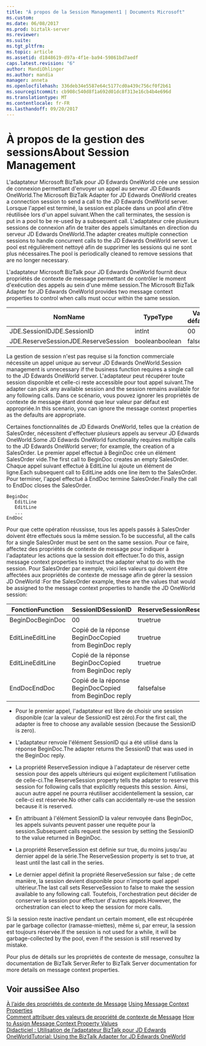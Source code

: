```yaml
---
title: "À propos de la Session Management1 | Documents Microsoft"
ms.custom: 
ms.date: 06/08/2017
ms.prod: biztalk-server
ms.reviewer: 
ms.suite: 
ms.tgt_pltfrm: 
ms.topic: article
ms.assetid: d1848619-d97a-4f1e-ba94-59861bd7aedf
caps.latest.revision: "6"
author: MandiOhlinger
ms.author: mandia
manager: anneta
ms.openlocfilehash: 336deb34e5587e64c5177cd0a439c756cf0f2b61
ms.sourcegitcommit: cb908c540d8f1a692d01dc8f313e16cb4b4e696d
ms.translationtype: MT
ms.contentlocale: fr-FR
ms.lasthandoff: 09/20/2017
---
```

# <a name="about-session-management"></a><span data-ttu-id="73dfc-102">À propos de la gestion des sessions</span><span class="sxs-lookup"><span data-stu-id="73dfc-102">About Session Management</span></span>
<span data-ttu-id="73dfc-103">L'adaptateur Microsoft BizTalk pour JD Edwards OneWorld crée une session de connexion permettant d'envoyer un appel au serveur JD Edwards OneWorld.</span><span class="sxs-lookup"><span data-stu-id="73dfc-103">The Microsoft BizTalk Adapter for JD Edwards OneWorld creates a connection session to send a call to the JD Edwards OneWorld server.</span></span> <span data-ttu-id="73dfc-104">Lorsque l'appel est terminé, la session est placée dans un pool afin d'être réutilisée lors d'un appel suivant.</span><span class="sxs-lookup"><span data-stu-id="73dfc-104">When the call terminates, the session is put in a pool to be re-used by a subsequent call.</span></span> <span data-ttu-id="73dfc-105">L'adaptateur crée plusieurs sessions de connexion afin de traiter des appels simultanés en direction du serveur JD Edwards OneWorld.</span><span class="sxs-lookup"><span data-stu-id="73dfc-105">The adapter creates multiple connection sessions to handle concurrent calls to the JD Edwards OneWorld server.</span></span> <span data-ttu-id="73dfc-106">Le pool est régulièrement nettoyé afin de supprimer les sessions qui ne sont plus nécessaires.</span><span class="sxs-lookup"><span data-stu-id="73dfc-106">The pool is periodically cleaned to remove sessions that are no longer necessary.</span></span>  
  
 <span data-ttu-id="73dfc-107">L'adaptateur Microsoft BizTalk pour JD Edwards OneWorld fournit deux propriétés de contexte de message permettant de contrôler le moment d'exécution des appels au sein d'une même session.</span><span class="sxs-lookup"><span data-stu-id="73dfc-107">The Microsoft BizTalk Adapter for JD Edwards OneWorld provides two message context properties to control when calls must occur within the same session.</span></span>  
  
|<span data-ttu-id="73dfc-108">Nom</span><span class="sxs-lookup"><span data-stu-id="73dfc-108">Name</span></span>|<span data-ttu-id="73dfc-109">Type</span><span class="sxs-lookup"><span data-stu-id="73dfc-109">Type</span></span>|<span data-ttu-id="73dfc-110">Valeur par défaut</span><span class="sxs-lookup"><span data-stu-id="73dfc-110">Default</span></span>|  
|----------|----------|-------------|  
|<span data-ttu-id="73dfc-111">JDE.SessionID</span><span class="sxs-lookup"><span data-stu-id="73dfc-111">JDE.SessionID</span></span>|<span data-ttu-id="73dfc-112">int</span><span class="sxs-lookup"><span data-stu-id="73dfc-112">Int</span></span>|<span data-ttu-id="73dfc-113">0</span><span class="sxs-lookup"><span data-stu-id="73dfc-113">0</span></span>|  
|<span data-ttu-id="73dfc-114">JDE.ReserveSession</span><span class="sxs-lookup"><span data-stu-id="73dfc-114">JDE.ReserveSession</span></span>|<span data-ttu-id="73dfc-115">boolean</span><span class="sxs-lookup"><span data-stu-id="73dfc-115">boolean</span></span>|<span data-ttu-id="73dfc-116">false</span><span class="sxs-lookup"><span data-stu-id="73dfc-116">false</span></span>|  
  
 <span data-ttu-id="73dfc-117">La gestion de session n'est pas requise si la fonction commerciale nécessite un appel unique au serveur JD Edwards OneWorld.</span><span class="sxs-lookup"><span data-stu-id="73dfc-117">Session management is unnecessary if the business function requires a single call to the JD Edwards OneWorld server.</span></span> <span data-ttu-id="73dfc-118">L'adaptateur peut récupérer toute session disponible et celle-ci reste accessible pour tout appel suivant.</span><span class="sxs-lookup"><span data-stu-id="73dfc-118">The adapter can pick any available session and the session remains available for any following calls.</span></span> <span data-ttu-id="73dfc-119">Dans ce scénario, vous pouvez ignorer les propriétés de contexte de message étant donné que leur valeur par défaut est appropriée.</span><span class="sxs-lookup"><span data-stu-id="73dfc-119">In this scenario, you can ignore the message context properties as the defaults are appropriate.</span></span>  
  
 <span data-ttu-id="73dfc-120">Certaines fonctionnalités de JD Edwards OneWorld, telles que la création de SalesOrder, nécessitent d'effectuer plusieurs appels au serveur JD Edwards OneWorld.</span><span class="sxs-lookup"><span data-stu-id="73dfc-120">Some JD Edwards OneWorld functionality requires multiple calls to the JD Edwards OneWorld server; for example, the creation of a SalesOrder.</span></span> <span data-ttu-id="73dfc-121">Le premier appel effectué à BeginDoc crée un élément SalesOrder vide.</span><span class="sxs-lookup"><span data-stu-id="73dfc-121">The first call to BeginDoc creates an empty SalesOrder.</span></span> <span data-ttu-id="73dfc-122">Chaque appel suivant effectué à EditLine lui ajoute un élément de ligne.</span><span class="sxs-lookup"><span data-stu-id="73dfc-122">Each subsequent call to EditLine adds one line item to the SalesOrder.</span></span> <span data-ttu-id="73dfc-123">Pour terminer, l'appel effectué à EndDoc termine SalesOrder.</span><span class="sxs-lookup"><span data-stu-id="73dfc-123">Finally the call to EndDoc closes the SalesOrder.</span></span>  
  
```  
BeginDoc  
   EditLine  
   EditLine  
   ...  
EndDoc  
```  
  
 <span data-ttu-id="73dfc-124">Pour que cette opération réussisse, tous les appels passés à SalesOrder doivent être effectués sous la même session.</span><span class="sxs-lookup"><span data-stu-id="73dfc-124">To be successful, all the calls for a single SalesOrder must be sent on the same session.</span></span> <span data-ttu-id="73dfc-125">Pour ce faire, affectez des propriétés de contexte de message pour indiquer à l'adaptateur les actions que la session doit effectuer.</span><span class="sxs-lookup"><span data-stu-id="73dfc-125">To do this, assign message context properties to instruct the adapter what to do with the session.</span></span> <span data-ttu-id="73dfc-126">Pour SalesOrder par exemple, voici les valeurs qui doivent être affectées aux propriétés de contexte de message afin de gérer la session JD OneWorld :</span><span class="sxs-lookup"><span data-stu-id="73dfc-126">For the SalesOrder example, these are the values that would be assigned to the message context properties to handle the JD OneWorld session:</span></span>  
  
|<span data-ttu-id="73dfc-127">Fonction</span><span class="sxs-lookup"><span data-stu-id="73dfc-127">Function</span></span>|<span data-ttu-id="73dfc-128">SessionID</span><span class="sxs-lookup"><span data-stu-id="73dfc-128">SessionID</span></span>|<span data-ttu-id="73dfc-129">ReserveSession</span><span class="sxs-lookup"><span data-stu-id="73dfc-129">ReserveSession</span></span>|  
|--------------|---------------|--------------------|  
|<span data-ttu-id="73dfc-130">BeginDoc</span><span class="sxs-lookup"><span data-stu-id="73dfc-130">BeginDoc</span></span>|<span data-ttu-id="73dfc-131">0</span><span class="sxs-lookup"><span data-stu-id="73dfc-131">0</span></span>|<span data-ttu-id="73dfc-132">true</span><span class="sxs-lookup"><span data-stu-id="73dfc-132">true</span></span>|  
|<span data-ttu-id="73dfc-133">EditLine</span><span class="sxs-lookup"><span data-stu-id="73dfc-133">EditLine</span></span>|<span data-ttu-id="73dfc-134">Copié de la réponse BeginDoc</span><span class="sxs-lookup"><span data-stu-id="73dfc-134">Copied from BeginDoc reply</span></span>|<span data-ttu-id="73dfc-135">true</span><span class="sxs-lookup"><span data-stu-id="73dfc-135">true</span></span>|  
|<span data-ttu-id="73dfc-136">EditLine</span><span class="sxs-lookup"><span data-stu-id="73dfc-136">EditLine</span></span>|<span data-ttu-id="73dfc-137">Copié de la réponse BeginDoc</span><span class="sxs-lookup"><span data-stu-id="73dfc-137">Copied from BeginDoc reply</span></span>|<span data-ttu-id="73dfc-138">true</span><span class="sxs-lookup"><span data-stu-id="73dfc-138">true</span></span>|  
|<span data-ttu-id="73dfc-139">EndDoc</span><span class="sxs-lookup"><span data-stu-id="73dfc-139">EndDoc</span></span>|<span data-ttu-id="73dfc-140">Copié de la réponse BeginDoc</span><span class="sxs-lookup"><span data-stu-id="73dfc-140">Copied from BeginDoc reply</span></span>|<span data-ttu-id="73dfc-141">false</span><span class="sxs-lookup"><span data-stu-id="73dfc-141">false</span></span>|  
  
-   <span data-ttu-id="73dfc-142">Pour le premier appel, l'adaptateur est libre de choisir une session disponible (car la valeur de SessionID est zéro).</span><span class="sxs-lookup"><span data-stu-id="73dfc-142">For the first call, the adapter is free to choose any available session (because the SessionID is zero).</span></span>  
  
-   <span data-ttu-id="73dfc-143">L'adaptateur renvoie l'élément SessionID qui a été utilisé dans la réponse BeginDoc.</span><span class="sxs-lookup"><span data-stu-id="73dfc-143">The adapter returns the SessionID that was used in the BeginDoc reply.</span></span>  
  
-   <span data-ttu-id="73dfc-144">La propriété ReserveSession indique à l'adaptateur de réserver cette session pour des appels ultérieurs qui exigent explicitement l'utilisation de celle-ci.</span><span class="sxs-lookup"><span data-stu-id="73dfc-144">The ReserveSession property tells the adapter to reserve this session for following calls that explicitly requests this session.</span></span> <span data-ttu-id="73dfc-145">Ainsi, aucun autre appel ne pourra réutiliser accidentellement la session, car celle-ci est réservée.</span><span class="sxs-lookup"><span data-stu-id="73dfc-145">No other calls can accidentally re-use the session because it is reserved.</span></span>  
  
-   <span data-ttu-id="73dfc-146">En attribuant à l'élément SessionID la valeur renvoyée dans BeginDoc, les appels suivants peuvent passer une requête pour la session.</span><span class="sxs-lookup"><span data-stu-id="73dfc-146">Subsequent calls request the session by setting the SessionID to the value returned in BeginDoc.</span></span>  
  
-   <span data-ttu-id="73dfc-147">La propriété ReserveSession est définie sur true, du moins jusqu'au dernier appel de la série.</span><span class="sxs-lookup"><span data-stu-id="73dfc-147">The ReserveSession property is set to true, at least until the last call in the series.</span></span>  
  
-   <span data-ttu-id="73dfc-148">Le dernier appel définit la propriété ReserveSession sur false ; de cette manière, la session devient disponible pour n'importe quel appel ultérieur.</span><span class="sxs-lookup"><span data-stu-id="73dfc-148">The last call sets ReserveSession to false to make the session available to any following call.</span></span> <span data-ttu-id="73dfc-149">Toutefois, l'orchestration peut décider de conserver la session pour effectuer d'autres appels.</span><span class="sxs-lookup"><span data-stu-id="73dfc-149">However, the orchestration can elect to keep the session for more calls.</span></span>  
  
 <span data-ttu-id="73dfc-150">Si la session reste inactive pendant un certain moment, elle est récupérée par le garbage collector (ramasse-miettes), même si, par erreur, la session est toujours réservée.</span><span class="sxs-lookup"><span data-stu-id="73dfc-150">If the session is not used for a while, it will be garbage-collected by the pool, even if the session is still reserved by mistake.</span></span>  
  
 <span data-ttu-id="73dfc-151">Pour plus de détails sur les propriétés de contexte de message, consultez la documentation de BizTalk Server.</span><span class="sxs-lookup"><span data-stu-id="73dfc-151">Refer to BizTalk Server documentation for more details on message context properties.</span></span>  
  
## <a name="see-also"></a><span data-ttu-id="73dfc-152">Voir aussi</span><span class="sxs-lookup"><span data-stu-id="73dfc-152">See Also</span></span>  
 <span data-ttu-id="73dfc-153">[À l’aide des propriétés de contexte de Message](../core/using-message-context-properties2.md) </span><span class="sxs-lookup"><span data-stu-id="73dfc-153">[Using Message Context Properties](../core/using-message-context-properties2.md) </span></span>  
 <span data-ttu-id="73dfc-154">[Comment attribuer des valeurs de propriété de contexte de Message](../core/how-to-assign-message-context-property-values2.md) </span><span class="sxs-lookup"><span data-stu-id="73dfc-154">[How to Assign Message Context Property Values](../core/how-to-assign-message-context-property-values2.md) </span></span>  
 [<span data-ttu-id="73dfc-155">Didacticiel : Utilisation de l’adaptateur BizTalk pour JD Edwards OneWorld</span><span class="sxs-lookup"><span data-stu-id="73dfc-155">Tutorial: Using the BizTalk Adapter for JD Edwards OneWorld</span></span>](../core/tutorial-using-the-biztalk-adapter-for-jd-edwards-oneworld.md)